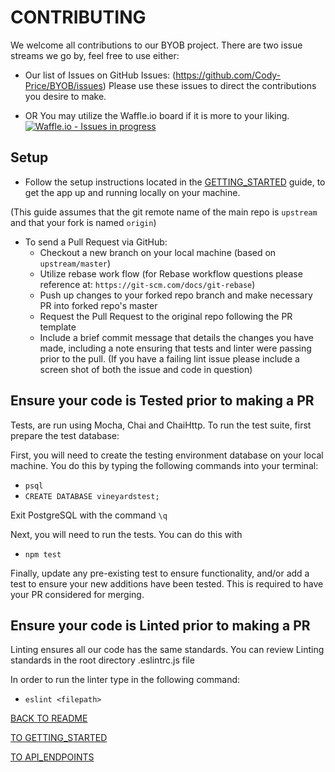 # CONTRIBUTING
We welcome all contributions to our BYOB project. There are two issue streams we go by, feel free to use either: 

- Our list of Issues on GitHub Issues: (https://github.com/Cody-Price/BYOB/issues)
Please use these issues to direct the contributions you desire to make.
  
- OR You may utilize the Waffle.io board if it is more to your liking.
[![Waffle.io - Issues in progress](https://badge.waffle.io/Cody-Price/BYOB.png?label=in%20progress&title=In%20Progress)](http://waffle.io/Cody-Price/BYOB)

## Setup
- Follow the setup instructions located in the [GETTING_STARTED](https://github.com/Cody-Price/BYOB/blob/master/GETTING_STARTED.md) guide, to get the app up and running locally on your machine.

(This guide assumes that the git remote name of the main repo is `upstream` and that your fork is named `origin`)

- To send a Pull Request via GitHub:
    - Checkout a new branch on your local machine (based on `upstream/master`)
    - Utilize rebase work flow (for Rebase workflow questions please reference at: `https://git-scm.com/docs/git-rebase`)
    - Push up changes to your forked repo branch and make necessary PR into forked repo's master
    - Request the Pull Request to the original repo following the PR template
    - Include a brief commit message that details the changes you have made, including a note ensuring that tests and linter were passing prior to the pull.  (If you have a failing lint issue please include a screen shot of both the issue and code in question)

    
## Ensure your code is Tested prior to making a PR
Tests, are run using Mocha, Chai and ChaiHttp.  To run the test suite, first prepare the test database: 

First, you will need to create the testing environment database on your local machine.  You do this by typing the following commands into your terminal: 

* `psql`
* `CREATE DATABASE vineyardstest;`

Exit PostgreSQL with the command `\q`

Next, you will need to run the tests.  You can do this with

* `npm test`

Finally, update any pre-existing test to ensure functionality, and/or add a test to ensure your new additions have been tested.  This is required to have your PR considered for merging.  

## Ensure your code is Linted prior to making a PR
Linting ensures all our code has the same standards.  You can review Linting standards in the root directory .eslintrc.js file

In order to run the linter type in the following command:
* `eslint <filepath>`

[BACK TO README](https://github.com/Cody-Price/BYOB)

[TO GETTING_STARTED](https://github.com/Cody-Price/BYOB/blob/master/GETTING_STARTED.md)

[TO API_ENDPOINTS](https://github.com/Cody-Price/BYOB/blob/master/API_ENDPOINTS.md)
